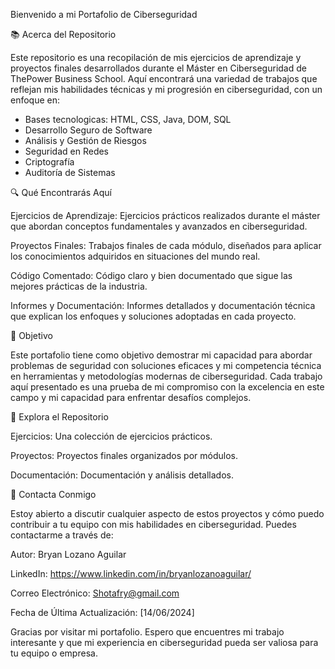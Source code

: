 Bienvenido a mi Portafolio de Ciberseguridad

📚 Acerca del Repositorio

Este repositorio es una recopilación de mis ejercicios de aprendizaje y proyectos finales desarrollados durante el Máster en Ciberseguridad de ThePower Business School. Aquí encontrará una variedad de trabajos que reflejan mis habilidades técnicas y mi progresión en ciberseguridad, con un enfoque en:


- Bases tecnologicas: HTML, CSS, Java, DOM, SQL
- Desarrollo Seguro de Software
- Análisis y Gestión de Riesgos
- Seguridad en Redes
- Criptografía
- Auditoría de Sistemas

🔍 Qué Encontrarás Aquí

Ejercicios de Aprendizaje: Ejercicios prácticos realizados durante el máster que abordan conceptos fundamentales y avanzados en ciberseguridad.

Proyectos Finales: Trabajos finales de cada módulo, diseñados para aplicar los conocimientos adquiridos en situaciones del mundo real.

Código Comentado: Código claro y bien documentado que sigue las mejores prácticas de la industria.

Informes y Documentación: Informes detallados y documentación técnica que explican los enfoques y soluciones adoptadas en cada proyecto.

🎯 Objetivo

Este portafolio tiene como objetivo demostrar mi capacidad para abordar problemas de seguridad con soluciones eficaces y mi competencia técnica en herramientas y metodologías modernas de ciberseguridad. Cada trabajo aquí presentado es una prueba de mi compromiso con la excelencia en este campo y mi capacidad para enfrentar desafíos complejos.

🚀 Explora el Repositorio

Ejercicios: Una colección de ejercicios prácticos.

Proyectos: Proyectos finales organizados por módulos.

Documentación: Documentación y análisis detallados.


📝 Contacta Conmigo

Estoy abierto a discutir cualquier aspecto de estos proyectos y cómo puedo contribuir a tu equipo con mis habilidades en ciberseguridad. Puedes contactarme a través de:



Autor: Bryan Lozano Aguilar

LinkedIn: https://www.linkedin.com/in/bryanlozanoaguilar/

Correo Electrónico: Shotafry@gmail.com

Fecha de Última Actualización: [14/06/2024]

Gracias por visitar mi portafolio. Espero que encuentres mi trabajo interesante y que mi experiencia en ciberseguridad pueda ser valiosa para tu equipo o empresa.
